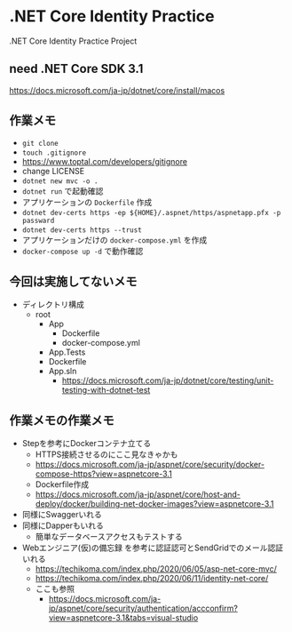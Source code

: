 # .NET Core Identity Practice
.NET Core Identity Practice Project

## need .NET Core SDK 3.1
https://docs.microsoft.com/ja-jp/dotnet/core/install/macos

## 作業メモ
- `git clone`
- `touch .gitignore`
- https://www.toptal.com/developers/gitignore
- change LICENSE
- `dotnet new mvc -o .`
- `dotnet run` で起動確認
- アプリケーションの `Dockerfile` 作成
- `dotnet dev-certs https -ep ${HOME}/.aspnet/https/aspnetapp.pfx -p passward`
- `dotnet dev-certs https --trust`
- アプリケーションだけの `docker-compose.yml` を作成
- `docker-compose up -d` で動作確認

## 今回は実施してないメモ
- ディレクトリ構成
  - root
    - App
      - Dockerfile
      - docker-compose.yml
    - App.Tests
    - Dockerfile
    - App.sln
      - https://docs.microsoft.com/ja-jp/dotnet/core/testing/unit-testing-with-dotnet-test

## 作業メモの作業メモ
- Stepを参考にDockerコンテナ立てる
  - HTTPS接続させるのにここ見なきゃかも
  - https://docs.microsoft.com/ja-jp/aspnet/core/security/docker-compose-https?view=aspnetcore-3.1
  - Dockerfile作成
  - https://docs.microsoft.com/ja-jp/aspnet/core/host-and-deploy/docker/building-net-docker-images?view=aspnetcore-3.1
- 同様にSwaggerいれる
- 同様にDapperもいれる
  - 簡単なデータベースアクセスもテストする
- Webエンジニア(仮)の備忘録 を参考に認証認可とSendGridでのメール認証いれる
  - https://techikoma.com/index.php/2020/06/05/asp-net-core-mvc/
  - https://techikoma.com/index.php/2020/06/11/identity-net-core/
  - ここも参照
    - https://docs.microsoft.com/ja-jp/aspnet/core/security/authentication/accconfirm?view=aspnetcore-3.1&tabs=visual-studio

